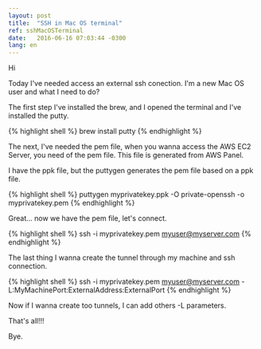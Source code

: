 ```yaml
---
layout: post
title:  "SSH in Mac OS terminal"
ref: sshMacOSTerminal
date:   2016-06-16 07:03:44 -0300
lang: en
---
```


Hi


Today I've needed access an external ssh conection. I'm a new Mac OS user and what I need to do?

The first step I've installed the brew, and I opened the terminal and I've installed the putty.

{% highlight shell %}
brew install putty
{% endhighlight %}

The next, I've needed the pem file, when you wanna access the AWS EC2 Server, you need of the pem file. This file is generated from AWS Panel.

I have the ppk file, but the puttygen generates the pem file based on a ppk file.

{% highlight shell %}
puttygen myprivatekey.ppk -O private-openssh -o myprivatekey.pem
{% endhighlight %}

Great... now we have the pem file, let's connect.

{% highlight shell %}
ssh -i myprivatekey.pem myuser@myserver.com
{% endhighlight %}  

The last thing I wanna create the tunnel through my machine and ssh connection.

{% highlight shell %}
ssh -i myprivatekey.pem myuser@myserver.com -L:MyMachinePort:ExternalAddress:ExternalPort
{% endhighlight %}

Now if I wanna create too tunnels, I can add others -L parameters.

That's all!!!

Bye. 